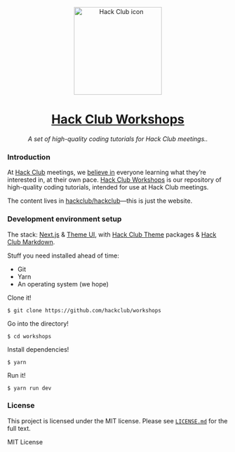 <p align="center"><img width="200px" height="200px" alt="Hack Club icon" src="https://hackclub.com/icon/icon-masked.png"></a>
<h1 align="center"><a href="https://workshops.hackclub.com/">Hack Club Workshops</a></h1>
<p align="center"><i>A set of high-quality coding tutorials for Hack Club meetings..</i></p>

### Introduction

At [Hack Club](https://hackclub.com/) meetings, we [believe in](https://hackclub.com/philosophy/)
everyone learning what they’re interested in, at their own pace.
[Hack Club Workshops](https://workshops.hackclub.com/) is our repository of high-quality coding tutorials, intended for use at Hack Club meetings.

The content lives in [hackclub/hackclub](https://github.com/hackclub/hackclub)—this is just the website.

### Development environment setup

The stack: [Next.js](https://nextjs.org) & [Theme UI](https://theme-ui.com), with [Hack Club Theme](https://github.com/hackclub/theme) packages & [Hack Club Markdown](https://github.com/hackclub/markdown).

Stuff you need installed ahead of time:

- Git
- Yarn
- An operating system (we hope)

Clone it!

    $ git clone https://github.com/hackclub/workshops

Go into the directory!

    $ cd workshops

Install dependencies!

    $ yarn

Run it!

    $ yarn run dev

### License

This project is licensed under the MIT license. Please see [`LICENSE.md`](LICENSE.md) for the full text.

MIT License
